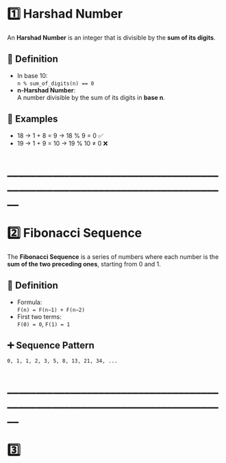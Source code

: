 #  1️⃣ Harshad Number
An **Harshad Number** is an integer that is divisible by the **sum of its digits**.
## 📘 Definition
- In base 10:  
  `n % sum_of_digits(n) == 0`
- **n-Harshad Number**:  
  A number divisible by the sum of its digits in **base n**.
## 📌 Examples
- 18 → 1 + 8 = 9 → 18 % 9 = 0 ✅  
- 19 → 1 + 9 = 10 → 19 % 10 ≠ 0 ❌

# ____________________________________________________________________________

#  2️⃣ Fibonacci Sequence

The **Fibonacci Sequence** is a series of numbers where each number is the **sum of the two preceding ones**, starting from 0 and 1.

## 📘 Definition
- Formula:  
  `F(n) = F(n−1) + F(n−2)`
- First two terms:  
  `F(0) = 0`, `F(1) = 1`

## ➕ Sequence Pattern
`0, 1, 1, 2, 3, 5, 8, 13, 21, 34, ...`

# ____________________________________________________________________________

#  3️⃣ 

